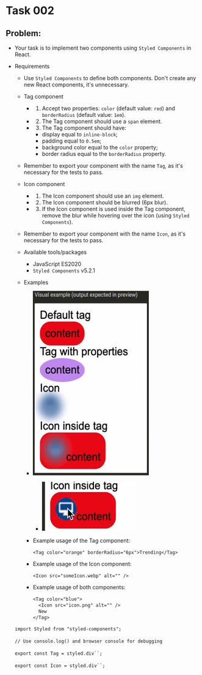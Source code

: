 # Task 002

## Problem:

- Your task is to implement two components using `Styled Components` in React.

- Requirements

  - Use `Styled Components` to define both components. Don't create any new React components, it's unnecessary.

  - Tag component

    - 1. Accept two properties: `color` (default value: `red`) and `borderRadius` (default value: `1em`).

    - 2. The Tag component should use a `span` element.

    - 3. The Tag component should have:

      - display equal to `inline-block`;
      - padding equal to `0.5em`;
      - background color equal to the `color` property;
      - border radius equal to the `borderRadius` property.

  - Remember to export your component with the name `Tag`, as it's necessary for the tests to pass.

  - Icon component

    - 1. The Icon component should use an `img` element.
    - 2. The Icon component should be blurred (6px blur).
    - 3. If the Icon component is used inside the Tag component, remove the blur while hovering over the icon (using `Styled Components`).

  - Remember to export your component with the name `Icon`, as it's necessary for the tests to pass.

  - Available tools/packages

    - JavaScript ES2020
    - `Styled Components` v5.2.1

  - Examples

    - ![Visual example (output expected in preview)](src/assets/readme/task2_visual_example.png)

      - ![Icon inside tag on hover](<src/assets/readme/Icon%20inside%20tag(hover).png>)

    - Example usage of the Tag component:
      ```
      <Tag color="orange" borderRadius="6px">Trending</Tag>
      ```
    - Example usage of the Icon component:

      ```
      <Icon src="someIcon.webp" alt="" />
      ```

    - Example usage of both components:
      ```
      <Tag color="blue">
        <Icon src="icon.png" alt="" />
        New
      </Tag>
      ```

  ```
  import Styled from "styled-components";

  // Use console.log() and browser console for debugging

  export const Tag = styled.div``;

  export const Icon = styled.div``;
  ```
